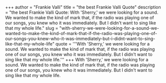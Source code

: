 +++
author = "Frankie Valli"
title = "the best Frankie Valli Quote"
description = "the best Frankie Valli Quote: With 'Sherry,' we were looking for a sound. We wanted to make the kind of mark that, if the radio was playing one of our songs, you knew who it was immediately. But I didn't want to sing like that my whole life."
slug = "with-sherry-we-were-looking-for-a-sound-we-wanted-to-make-the-kind-of-mark-that-if-the-radio-was-playing-one-of-our-songs-you-knew-who-it-was-immediately-but-i-didnt-want-to-sing-like-that-my-whole-life"
quote = '''With 'Sherry,' we were looking for a sound. We wanted to make the kind of mark that, if the radio was playing one of our songs, you knew who it was immediately. But I didn't want to sing like that my whole life.'''
+++
With 'Sherry,' we were looking for a sound. We wanted to make the kind of mark that, if the radio was playing one of our songs, you knew who it was immediately. But I didn't want to sing like that my whole life.
